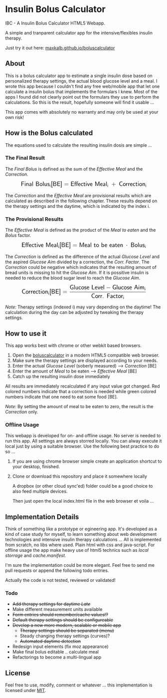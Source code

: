 # Insulin Bolus Calculator
IBC - A Insulin Bolus Calculator HTML5 Webapp.

A simple and tranparent calculator app for the intensive/flexibles insulin therapy.

Just try it out here: [maxkalb.github.io/boluscalculator](http://maxkalb.github.io/boluscalculator/)

## About
This is a bolus calculator app to estimate a single insulin dose based on personalized therapy settings, the actual blood glucose level and a meal. I wrote this app because I couldn't find any free web/mobile app that let one calculate a insulin bolus that implements the formulars I knew. Most of the apps I found did not clearly point out the formulars they use to perform the calculations. So this is the result, hopefully someone will find it usable ... 

This app comes with absolutely no warranty and may only be used at your own risk!

## How is the Bolus calculated
The equations used to calculate the resulting insulin dosis are simple ...

### The Final Result
The _Final Bolus_ is defined as the sum of the _Effective Meal_ and the _Correction_.

<p align="center"><a href="" target="_blank"><img src="images/finalbolus.png"/></a></p>

The _Correction_ and the _Effective Meal_ are provisional results which are calculated as described in the following chapter. These results depend on the therapy settings and the daytime, which is indicated by the index i.

### The Provisional Results
The _Effective Meal_ is defined as the product of the _Meal to eaten_ and the _Bolus_ factor.

<p align="center"><a href="" target="_blank"><img src="images/effmeal.png"/></a></p>

The _Correction_ is defined as the difference of the actual _Glucose Level_ and the aspired _Glucose Aim_ divided by a correction, the _Corr. Factor_. The _Correction_ could be negative which indicates that the resulting amount of bread units is missing to hit the _Glucose Aim_. If it is possitive insulin is needed to reduce the blood sugar level to reach the _Glucose Aim_.

<p align="center"><a href="" target="_blank"><img src="images/correction.png"/></a></p>

_Note:_ Therapy settings (indexed i) may vary depending on the daytime! The calculation during the day can be adjusted by tweaking the therapy settings.

## How to use it
This app works best with chrome or other webkit based browsers.

1. Open the [boluscalculator](http://maxkalb.github.io/boluscalculator/) in a modern HTML5 compatible web browser.
2. Make sure the therapy settings are displayed according to your needs.
3. Enter the actual _Glucose Level_ (soberly measured) --> _Correction_ [BE]
4. Enter the amount of _Meal_ to be eaten --> _Effective Meal_ [BE]
5. Catch up the resulting insulin dose immediately

All results are immediately recalculated if any input value got changed. Red colored numbers indicate that a correction is needed while green colored numbers indicate that one need to eat some food [BE].

_Note:_ By setting the amount of meal to be eaten to zero, the result is the _Correction_ only.

### Offline Usage
This webapp is developed for on- and offline usage. No server is needed to run this app. All settings are always storred locally. You can alway execute it local just by using a suitable browser. Use the following best practice to do so ...

1. If you are using chrome browser simple create an application shortcut to your desktop, finished.
2. Clone or download this repository and place it somewhere locally

    A dropbox (or other cloud sync'ed) folder could be a good choice to also feed multiple devices. 
    
    Then just open the local index.html file in the web browser et voila ...

## Implementation Details
Think of something like a prototype or egineering app. It's developed as a kind of case study for myself, to learn something about web development technologies and intensive insulin therapy calculations ... All is implemented from scratch, no libs where used. Plain html with css and java-script. For offline usage the app make heavy use of html5 technics such as _local storrage_ and _cache.manifest_.

I'm sure the implementation could be more elegant. Feel free to send me pull requests or append the following todo entries. 

Actually the code is not tested, reviewed or validated!

### Todo
- ~~Add therapy settings for daytime _Late_~~
- Make different measurement units available
- ~~Form entries should remember/cache values!?~~
- ~~Default therapy settings should be configureable~~
- ~~Develop a new more modern, scalable or mobile app~~
    - ~~Therapy settings should be separated (menu)~~
    - Steady changing therapy settings (curves)?
    - ~~Automated daytime detection~~
- Redesign input elements (fix moz appearance)
- Make final bolus editable .. calculate meal
- Refactorings to become a multi-lingual app

## License
Feel free to use, modify, comment or whatever ... this implementation is licensed under [MIT](https://github.com/maxkalb/boluscalculator/blob/master/LICENSE).
